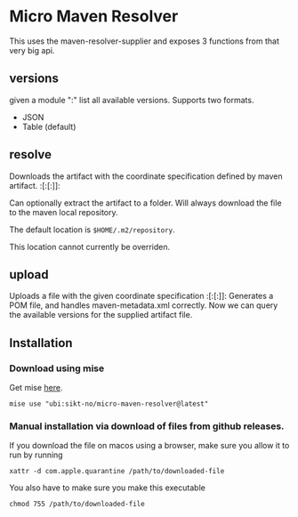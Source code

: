# Micro Maven Resolver

This uses the maven-resolver-supplier and exposes 3 functions from that very big api.

## versions
given a module "<groupId>:<artifactId>" list all available versions.
Supports two formats.

* JSON
* Table (default)

## resolve
Downloads the artifact with the coordinate specification defined by maven artifact.
<groupId>:<artifactId>[:<extension>[:<classifier>]]:<version>

Can optionally extract the artifact to a folder.
Will always download the file to the maven local repository.

The default location is `$HOME/.m2/repository`.

This location cannot currently be overriden.

## upload
Uploads a file with the given coordinate specification
<groupId>:<artifactId>[:<extension>[:<classifier>]]:<version>
Generates a POM file, and handles maven-metadata.xml correctly.
Now we can query the available versions for the supplied artifact file.

## Installation

### Download using mise
Get mise [here](https://mise.jdx.dev/).

```
mise use "ubi:sikt-no/micro-maven-resolver@latest"
```

### Manual installation via download of files from github releases.

If you download the file on macos using a browser, make sure you allow it to run by running

`xattr -d com.apple.quarantine /path/to/downloaded-file`


You also have to make sure you make this executable

`chmod 755 /path/to/downloaded-file`
